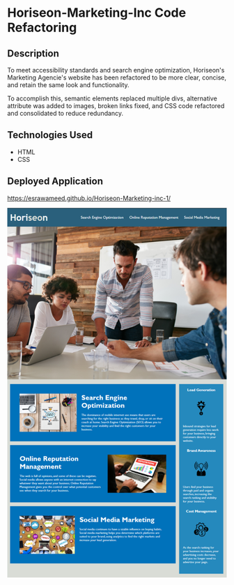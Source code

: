 # Horiseon-Marketing-Inc Code Refactoring

## Description

To meet accessibility standards and search engine optimization, Horiseon's Marketing Agencie's website has been refactored to be more clear, concise, and retain the same look and functionality.

To accomplish this, semantic elements replaced multiple divs, alternative attribute was added to images, broken links fixed, and CSS code refactored and consolidated to reduce redundancy.

## Technologies Used
- HTML
- CSS

## Deployed Application

https://esrawameed.github.io/Horiseon-Marketing-inc-1/

![Alt text](./assets/images/product.png "Final Look")


